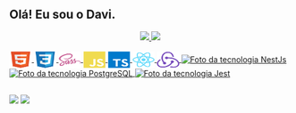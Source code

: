 ## Olá! Eu sou o Davi.
<div align="center">
  <a href="https://github.com/daviArttur">
  <img height="180em" src="https://github-readme-stats.vercel.app/api?username=daviArttur&theme=midnight-purple&show_icons=true&include_all_commits=true&count_private=true" title_color="#000"/>
  <img height="180em" src="https://github-readme-stats.vercel.app/api/top-langs/?username=daviArttur&layout=compact&langs_count=7&theme=midnight-purple"/>
</div>
  
  
<div style="display: inline_block"><br>
  <img align="center" alt="Foto da tecnologia HTML" height="30" width="40" src="https://raw.githubusercontent.com/devicons/devicon/master/icons/html5/html5-original.svg">
  <img align="center" alt="Foto da tecnologia CSS" height="30" width="40" src="https://raw.githubusercontent.com/devicons/devicon/master/icons/css3/css3-original.svg">
  <img align="center" alt="Foto da tecnologia Sass" height="30" width="40" src="https://raw.githubusercontent.com/devicons/devicon/master/icons/sass/sass-original.svg">
  <img align="center" alt="Foto da tecnologia Js" height="30" width="40" src="https://raw.githubusercontent.com/devicons/devicon/master/icons/javascript/javascript-plain.svg">
  <img align="center" alt="Foto da tecnologia Ts" height="30" width="40" src="https://raw.githubusercontent.com/devicons/devicon/master/icons/typescript/typescript-plain.svg">
  <img align="center" alt="Foto da tecnologia React" height="30" width="40" src="https://raw.githubusercontent.com/devicons/devicon/master/icons/react/react-original.svg">
  <img align="center" alt="Foto da tecnologia Redux" height="30" width="40" src="https://raw.githubusercontent.com/devicons/devicon/master/icons/redux/redux-original.svg">
  <img align="center" alt="Foto da tecnologia NestJs" height="30" width="40" src="https://docs.nestjs.com/assets/logo-small.svg">
 <img align="center" alt="Foto da tecnologia PostgreSQL" height="30" width="40" src="https://www.postgresql.org/media/img/about/press/elephant.png">
 <img align="center" alt="Foto da tecnologia Jest" height="30" width="40" src="https://cdn.freebiesupply.com/logos/large/2x/jest-logo-png-transparent.png">
</div>
  
  ##
<div> 

  <a href = "mailto:daviartur2004@gmail.com"><img src="https://img.shields.io/badge/-Gmail-%23333?style=for-the-badge&logo=gmail&logoColor=white" target="_blank"></a>
  <a href="https://www.linkedin.com/in/davi-artur-9a7712215/" target="_blank"><img src="https://img.shields.io/badge/-LinkedIn-%230077B5?style=for-the-badge&logo=linkedin&logoColor=white" target="_blank"></a> 
 
 
</div>
